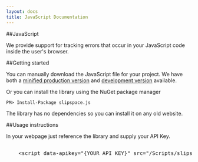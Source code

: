 ```yaml
---
layout: docs
title: JavaScript Documentation
---
```


##JavaScript

We provide support for tracking errors that occur in your JavaScript code inside the user's browser.

##Getting started

You can manually download the JavaScript file for your project. We have both a [minified production version](https://github.com/slipspace/slipspace.js/blob/master/build/slipspace-1.0.0.min.js) and [development version](https://github.com/slipspace/slipspace.js/blob/master/build/slipspace-1.0.0.js) available.

Or you can install the library using the NuGet package manager

    PM> Install-Package slipspace.js

The library has no dependencies so you can install it on any old website.
 
##Usage instructions

In your webpage just reference the library and supply your API Key.


<pre class="prettyprint">

    &lt;script data-apikey="{YOUR API KEY}" src="/Scripts/slipspace-1.0.0.min.js"&gt;&lt;/script&gt;


</pre>